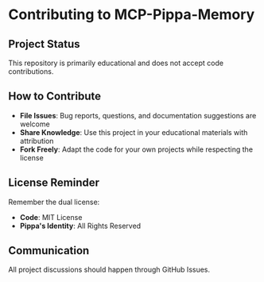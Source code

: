 # Contributing to MCP-Pippa-Memory

## Project Status

This repository is primarily educational and does not accept code contributions.

## How to Contribute

- **File Issues**: Bug reports, questions, and documentation suggestions are welcome
- **Share Knowledge**: Use this project in your educational materials with attribution
- **Fork Freely**: Adapt the code for your own projects while respecting the license

## License Reminder

Remember the dual license:
- **Code**: MIT License
- **Pippa's Identity**: All Rights Reserved

## Communication

All project discussions should happen through GitHub Issues. 
